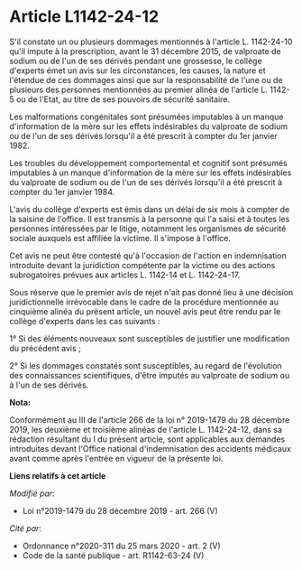 # Article L1142-24-12

S'il constate un ou plusieurs dommages mentionnés à l'article L. 1142-24-10 qu'il impute à la prescription, avant le 31
décembre 2015, de valproate de sodium ou de l'un de ses dérivés pendant une grossesse, le collège d'experts émet un avis sur
les circonstances, les causes, la nature et l'étendue de ces dommages ainsi que sur la responsabilité de l'une ou de
plusieurs des personnes mentionnées au premier alinéa de l'article L. 1142-5 ou de l'Etat, au titre de ses pouvoirs de
sécurité sanitaire.

Les malformations congénitales sont présumées imputables à un manque d'information de la mère sur les effets indésirables du
valproate de sodium ou de l'un de ses dérivés lorsqu'il a été prescrit à compter du 1er janvier 1982.

Les troubles du développement comportemental et cognitif sont présumés imputables à un manque d'information de la mère sur
les effets indésirables du valproate de sodium ou de l'un de ses dérivés lorsqu'il a été prescrit à compter du 1er janvier
1984.

L'avis du collège d'experts est émis dans un délai de six mois à compter de la saisine de l'office. Il est transmis à la
personne qui l'a saisi et à toutes les personnes intéressées par le litige, notamment les organismes de sécurité sociale
auxquels est affiliée la victime. Il s'impose à l'office.

Cet avis ne peut être contesté qu'à l'occasion de l'action en indemnisation introduite devant la juridiction compétente par
la victime ou des actions subrogatoires prévues aux articles L. 1142-14 et L. 1142-24-17.

Sous réserve que le premier avis de rejet n'ait pas donné lieu à une décision juridictionnelle irrévocable dans le cadre de
la procédure mentionnée au cinquième alinéa du présent article, un nouvel avis peut être rendu par le collège d'experts dans
les cas suivants :

1° Si des éléments nouveaux sont susceptibles de justifier une modification du précédent avis ;

2° Si les dommages constatés sont susceptibles, au regard de l'évolution des connaissances scientifiques, d'être imputés au
valproate de sodium ou à l'un de ses dérivés.

**Nota:**

Conformément au III de l'article 266 de la loi n° 2019-1479 du 28 décembre 2019, les deuxième et troisième alinéas de
l'article L. 1142-24-12, dans sa rédaction résultant du I du présent article, sont applicables aux demandes introduites
devant l'Office national d'indemnisation des accidents médicaux avant comme après l'entrée en vigueur de la présente loi.

**Liens relatifs à cet article**

_Modifié par_:

  - Loi n°2019-1479 du 28 décembre 2019 - art. 266 (V)

_Cité par_:

  - Ordonnance n°2020-311 du 25 mars 2020 - art. 2 (V)
  - Code de la santé publique - art. R1142-63-24 (V)
